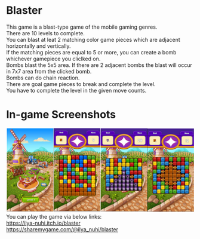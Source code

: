 # Blaster  
This game is a blast-type game of the mobile gaming genres.  
There are 10 levels to complete.  
You can blast at leat 2 matching color game pieces which are adjacent horizontally and vertically.  
If the matching pieces are equal to 5 or more, you can create a bomb whichever gamepiece you cliclked on.  
Bombs blast the 5x5 area. If there are 2 adjacent bombs the blast will occur in 7x7 area from the clicked bomb.  
Bombs can do chain reaction.  
There are goal game pieces to break and complete the level.  
You have to complete the level in the given move counts.  

# In-game Screenshots  
![alt text](https://github.com/ilya-nuhi/Blaster/blob/main/blaster_merged_ss.png?raw=true)  
You can play the game via below links:  
https://ilya-nuhi.itch.io/blaster  
https://sharemygame.com/@ilya_nuhi/blaster  
